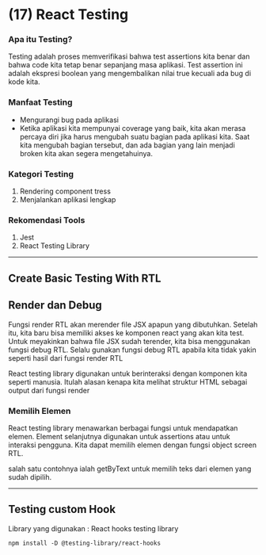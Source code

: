 <h1>(17) React Testing</h1>

### Apa itu Testing?
Testing adalah proses memverifikasi bahwa test assertions kita benar dan bahwa code kita tetap benar sepanjang masa aplikasi. Test assertion ini adalah ekspresi boolean yang mengembalikan nilai true kecuali ada bug di kode kita. 

### Manfaat Testing
- Mengurangi bug pada aplikasi
- Ketika aplikasi kita mempunyai coverage yang baik, kita akan merasa percaya diri jika harus mengubah suatu bagian pada aplikasi kita. Saat kita mengubah bagian tersebut, dan ada bagian yang lain menjadi broken kita akan segera mengetahuinya. 

### Kategori Testing
1. Rendering component tress
2. Menjalankan aplikasi lengkap

### Rekomendasi Tools
1. Jest
2. React Testing Library

-------
## Create Basic Testing With RTL

## Render dan Debug
Fungsi render RTL akan merender file JSX apapun yang dibutuhkan. Setelah itu, kita baru bisa memiliki akses ke komponen react yang akan kita test. Untuk meyakinkan bahwa file JSX sudah terender, kita bisa menggunakan fungsi debug RTL. Selalu gunakan fungsi debug RTL apabila kita tidak yakin seperti hasil dari fungsi render RTL

React testing library digunakan untuk berinteraksi dengan komponen kita seperti manusia. Itulah alasan kenapa kita melihat struktur HTML sebagai output dari fungsi render

### Memilih Elemen
React testing library menawarkan berbagai fungsi untuk mendapatkan elemen. Element selanjutnya digunakan untuk assertions atau untuk interaksi pengguna. Kita dapat memilih elemen dengan fungsi object screen RTL. 

salah satu contohnya ialah getByText untuk memilih teks dari elemen yang sudah dipilih. 

-----
## Testing custom Hook
Library yang digunakan : 
React hooks testing library

```
npm install -D @testing-library/react-hooks
```
